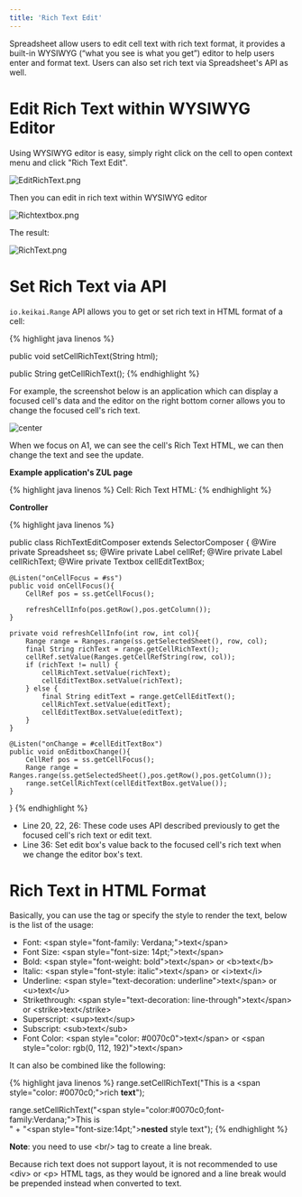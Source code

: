 ```yaml
---
title: 'Rich Text Edit'
---
```



Spreadsheet allow users to edit cell text with rich text format, it
provides a built-in WYSIWYG (“what you see is what you get”) editor to
help users enter and format text. Users can also set rich text via
Spreadsheet's API as well.

# Edit Rich Text within WYSIWYG Editor

Using WYSIWYG editor is easy, simply right click on the cell to open
context menu and click "Rich Text Edit".

![EditRichText.png]({{site.devref_image_folder}}/EditRichText.png "EditRichText.png")

Then you can edit in rich text within WYSIWYG editor

![Richtextbox.png]({{site.devref_image_folder}}/Richtextbox.png "Richtextbox.png")

The result:

![RichText.png]({{site.devref_image_folder}}/RichText.png "RichText.png")

# Set Rich Text via API

`io.keikai.Range` API allows
you to get or set rich text in HTML format of a cell:

{% highlight java linenos %}

public void setCellRichText(String html);

public String getCellRichText();
{% endhighlight %}

For example, the screenshot below is an application which can display a
focused cell's data and the editor on the right bottom corner allows you
to change the focused cell's rich text.

![ center]({{site.devref_image_folder}}/RichTextAPI.png " center")

When we focus on A1, we can see the cell's Rich Text HTML, we can then
change the text and see the update.

**Example application's ZUL page**

{% highlight java linenos %}
    <window hflex="1" vflex="1"
        apply="io.keikaial.RichTextEditComposer">
        <hlayout hflex="1" vflex="1">
            <spreadsheet id="ss" hflex="1" vflex="1" src="/WEB-INF/books/richTextEdit.xlsx"
                showContextMenu="true" showToolbar="true"
                maxVisibleRows="100" maxVisibleColumns="40" />
            <vlayout width="600px" vflex="1">
                <groupbox hflex="1" vflex="1">
                    <caption label="Cell Information" />
                    <grid vflex="1" hflex="1">
                        <columns>
                            <column width="100px"/>
                            <column/>
                        </columns>
                        <rows>
                            <row>
                                Cell: <label id="cellRef"/>
                            </row>
                            <row>
                                Rich Text HTML: <label id="cellRichText"/>
                            </row>
                        </rows>
                    </grid>
                </groupbox>
                <groupbox hflex="1" vflex="1">
                        <caption label="Editor" />
                            <textbox id="cellEditTextBox" hflex="1" rows="10" vflex="1"/>
                    </groupbox>
            </vlayout>
        </hlayout>
    </window>
{% endhighlight %}

**Controller**

{% highlight java linenos %}

public class RichTextEditComposer extends SelectorComposer<Component> {
    @Wire
    private Spreadsheet ss;
    @Wire
    private Label cellRef;
    @Wire
    private Label cellRichText;
    @Wire
    private Textbox cellEditTextBox;
    
    @Listen("onCellFocus = #ss")
    public void onCellFocus(){
        CellRef pos = ss.getCellFocus();
        
        refreshCellInfo(pos.getRow(),pos.getColumn());      
    }
    
    private void refreshCellInfo(int row, int col){
        Range range = Ranges.range(ss.getSelectedSheet(), row, col);
        final String richText = range.getCellRichText();
        cellRef.setValue(Ranges.getCellRefString(row, col));
        if (richText != null) {
            cellRichText.setValue(richText);
            cellEditTextBox.setValue(richText);
        } else {
            final String editText = range.getCellEditText();
            cellRichText.setValue(editText);
            cellEditTextBox.setValue(editText);
        }
    }
    
    @Listen("onChange = #cellEditTextBox")
    public void onEditboxChange(){
        CellRef pos = ss.getCellFocus();
        Range range = Ranges.range(ss.getSelectedSheet(),pos.getRow(),pos.getColumn());
        range.setCellRichText(cellEditTextBox.getValue());
    }
}
{% endhighlight %}

  - Line 20, 22, 26: These code uses API described previously to get the
    focused cell's rich text or edit text.
  - Line 36: Set edit box's value back to the focused cell's rich text
    when we change the editor box's text.

# Rich Text in HTML Format

Basically, you can use the tag or specify the style to render the text,
below is the list of the usage:

  - Font: \<span style="font-family: Verdana;"\>text\</span\>
  - Font Size: \<span style="font-size: 14pt;"\>text\</span\>
  - Bold: \<span style="font-weight: bold"\>text\</span\> or
    \<b\>text\</b\>
  - Italic: \<span style="font-style: italic"\>text\</span\> or
    \<i\>text\</i\>
  - Underline: \<span style="text-decoration: underline"\>text\</span\>
    or \<u\>text\</u\>
  - Strikethrough: \<span style="text-decoration:
    line-through"\>text\</span\> or \<strike\>text\</strike\>
  - Superscript: \<sup\>text\</sup\>
  - Subscript: \<sub\>text\</sub\>
  - Font Color: \<span style="color: \#0070c0"\>text\</span\> or \<span
    style="color: rgb(0, 112, 192)"\>text\</span\>

It can also be combined like the following:

{% highlight java linenos %}
range.setCellRichText("This is a <span style=\"color: #0070c0;\">rich <b>text</b></span>");

range.setCellRichText("<span style=\"color:#0070c0;font-family:Verdana;\">This is <br/>" +
    "<span style=\"font-size:14pt;\"><b>nested</b></span> style text</span>");
{% endhighlight %}

**Note**: you need to use \<br/\> tag to create a line break.

Because rich text does not support layout, it is not recommended to use
\<div\> or \<p\> HTML tags, as they would be ignored and a line break
would be prepended instead when converted to text.
